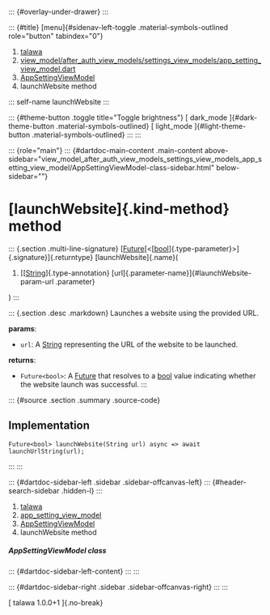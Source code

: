 ::: {#overlay-under-drawer}
:::

::: {#title}
[menu]{#sidenav-left-toggle .material-symbols-outlined role="button"
tabindex="0"}

1.  [talawa](../../index.html)
2.  [view_model/after_auth_view_models/settings_view_models/app_setting_view_model.dart](../../view_model_after_auth_view_models_settings_view_models_app_setting_view_model/)
3.  [AppSettingViewModel](../../view_model_after_auth_view_models_settings_view_models_app_setting_view_model/AppSettingViewModel-class.html)
4.  launchWebsite method

::: self-name
launchWebsite
:::

::: {#theme-button .toggle title="Toggle brightness"}
[ dark_mode ]{#dark-theme-button .material-symbols-outlined} [
light_mode ]{#light-theme-button .material-symbols-outlined}
:::
:::

::: {role="main"}
::: {#dartdoc-main-content .main-content above-sidebar="view_model_after_auth_view_models_settings_view_models_app_setting_view_model/AppSettingViewModel-class-sidebar.html" below-sidebar=""}
<div>

# [launchWebsite]{.kind-method} method

</div>

::: {.section .multi-line-signature}
[[Future](https://api.flutter.dev/flutter/dart-core/Future-class.html)[\<[[bool](https://api.flutter.dev/flutter/dart-core/bool-class.html)]{.type-parameter}\>]{.signature}]{.returntype}
[launchWebsite]{.name}(

1.  [[[String](https://api.flutter.dev/flutter/dart-core/String-class.html)]{.type-annotation}
    [url]{.parameter-name}]{#launchWebsite-param-url .parameter}

)
:::

::: {.section .desc .markdown}
Launches a website using the provided URL.

**params**:

-   `url`: A
    [String](https://api.flutter.dev/flutter/dart-core/String-class.html)
    representing the URL of the website to be launched.

**returns**:

-   `Future<bool>`: A
    [Future](https://api.flutter.dev/flutter/dart-core/Future-class.html)
    that resolves to a
    [bool](https://api.flutter.dev/flutter/dart-core/bool-class.html)
    value indicating whether the website launch was successful.
:::

::: {#source .section .summary .source-code}
## Implementation

``` language-dart
Future<bool> launchWebsite(String url) async => await launchUrlString(url);
```
:::
:::

::: {#dartdoc-sidebar-left .sidebar .sidebar-offcanvas-left}
::: {#header-search-sidebar .hidden-l}
:::

1.  [talawa](../../index.html)
2.  [app_setting_view_model](../../view_model_after_auth_view_models_settings_view_models_app_setting_view_model/)
3.  [AppSettingViewModel](../../view_model_after_auth_view_models_settings_view_models_app_setting_view_model/AppSettingViewModel-class.html)
4.  launchWebsite method

##### AppSettingViewModel class

::: {#dartdoc-sidebar-left-content}
:::
:::

::: {#dartdoc-sidebar-right .sidebar .sidebar-offcanvas-right}
:::
:::

[ talawa 1.0.0+1 ]{.no-break}
